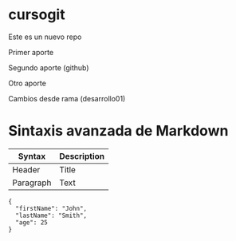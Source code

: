 # cursogit
Este es un nuevo repo



Primer aporte

Segundo aporte (github)

Otro aporte


Cambios desde rama (desarrollo01)

# Sintaxis avanzada de Markdown

| Syntax | Description |
| ----------- | ----------- |
| Header | Title |
| Paragraph | Text |


```
{
  "firstName": "John",
  "lastName": "Smith",
  "age": 25
}
```
